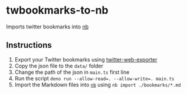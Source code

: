 # twbookmarks-to-nb

Imports twitter bookmarks into [nb](https://github.com/xwmx/nb)

## Instructions

1. Export your Twitter bookmarks using [twitter-web-exporter](https://github.com/prinsss/twitter-web-exporter)
2. Copy the json file to the `data/` folder
3. Change the path of the json in `main.ts` first line
4. Run the script `deno run --allow-read=. --allow-write=. main.ts`
5. Import the Markdown files into [`nb`](https://github.com/xwmx/nb) using `nb import ./bookmarks/*.md`
